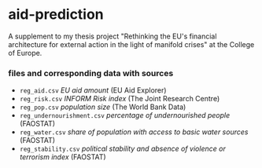 # aid-prediction
A supplement to my thesis project "Rethinking the EU's financial architecture for external action in the light of manifold crises" at the College of Europe.

### files and corresponding data with sources
- `reg_aid.csv` *EU aid amount* (EU Aid Explorer)
- `reg_risk.csv` *INFORM Risk index* (The Joint Research Centre)
- `reg_pop.csv` *population size* (The World Bank Data)
- `reg_undernourishment.csv` *percentage of undernourished people* (FAOSTAT)
- `reg_water.csv` *share of population with access to basic water sources* (FAOSTAT)
- `reg_stability.csv` *political stability and absence of violence or terrorism index* (FAOSTAT)
